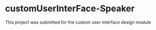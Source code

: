 # customUserInterFace-Speaker
This project was submitted for the custom user interface design module
